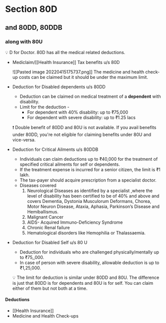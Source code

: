 # Section 80D
## and 80DD, 80DDB
### along with 80U
💡 D for Doctor. 80D has all the medical related deductions.

-   Mediclaim/[[Health Insurance]] Tax benefits u/s 80D
    
    ![[Pasted image 20220415175737.png]]
    The medicine and health check-up costs can be claimed but it should be under the maximum limit.
-   Deduction for Disabled dependents u/s 80DD
    
    - Deduction can be claimed on medical treatment of a **dependent** with disability.
    - Limit for the deduction -
        - For dependent with 40% disability: up to ₹75,000
        - For dependent with severe disability: up to ₹1.25 lacs
    
    ❗ Double benefit of 80DD and 80U is not available.
	    If you avail benefits under 80DD, you're not eligible for claiming benefits under 80U and vice-versa. 
-   Deduction for Critical Ailments u/s 80DDB
    
    -   Individuals can claim deductions up to ₹40,000 for the treatment of specified critical ailments for self or dependents.
    -   If the treatment expense is incurred for a senior citizen, the limit is ₹1 lakh.
    -   The tax-payer should acquire prescription from a specialist doctor.
    -   Diseases covered
        1. Neurological Diseases as identified by a specialist ,where the level of disability has been certified to be of 40% and above and covers Dementia, Dystonia Musculorum Deformans, Chorea, Motor Neuron Disease, Ataxia, Aphasia, Parkinson’s Disease and Hemiballismus.
        2. Malignant Cancer
        3. AIDS- Acquired Immuno-Deficiency Syndrome
        4. Chronic Renal failure
        5. Hematological disorders like Hemophilia or Thalassaemia.
- Deduction for Disabled Self u/s 80 U
    
    - Deduction for individuals who are challenged physically/mentally up to ₹75,,000.
    - In case of person with severe disability, allowable deduction is up to ₹1,25,000.
    
    💡 The limit for deduction is similar under 80DD and 80U. The difference is just that 80DD is for dependents and 80U is for self. You can claim either of them but not both at a time.


#### Deductions
* [[Health Insurance]]
* Medicine and Health Check-ups